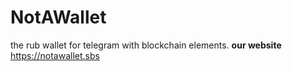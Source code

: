 # NotAWallet
the rub wallet for telegram with blockchain elements.
    **our website** https://notawallet.sbs